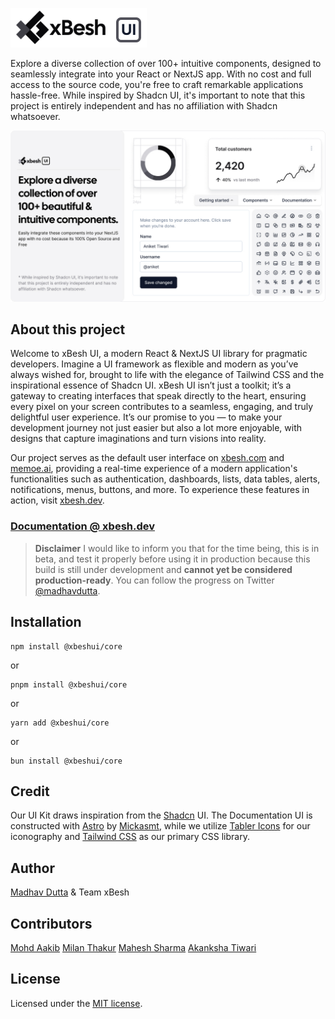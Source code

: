 ![xbeshUILogo](https://github.com/madhavdutta/xbeshui/blob/main/public/xbeshui.png)

Explore a diverse collection of over 100+ intuitive components, designed to seamlessly integrate into your  React or NextJS app. With no cost and full access to the source code, you're free to craft remarkable applications hassle-free. While inspired by Shadcn UI, it's important to note that this project is entirely independent and has no affiliation with Shadcn whatsoever.

![blog](https://github.com/madhavdutta/xbeshui/blob/main/public/og.jpg)

## About this project

Welcome to xBesh UI, a modern React & NextJS UI library for pragmatic developers. Imagine a UI framework as flexible and modern as you’ve always wished for, brought to life with the elegance of Tailwind CSS and the inspirational essence of Shadcn UI. xBesh UI isn’t just a toolkit; it’s a gateway to creating interfaces that speak directly to the heart, ensuring every pixel on your screen contributes to a seamless, engaging, and truly delightful user experience. It’s our promise to you — to make your development journey not just easier but also a lot more enjoyable, with designs that capture imaginations and turn visions into reality.

Our project serves as the default user interface on [xbesh.com](https://www.xbesh.com/) and [memoe.ai](https://memoe.ai), providing a real-time experience of a modern application's functionalities such as authentication, dashboards, lists, data tables, alerts, notifications, menus, buttons, and more. To experience these features in action, visit [xbesh.dev](https://xbesh.dev).


### [Documentation @ xbesh.dev](https://xbesh.dev/docs/getting-started)

> **Disclaimer**
> I would like to inform you that for the time being, this is in beta, and test it properly before using it in production because this build is still under development and **cannot yet be considered production-ready**.
> You can follow the progress on Twitter [@madhavdutta](https://twitter.com/madhavdutta).

## Installation

``` 
npm install @xbeshui/core
```
or
```
pnpm install @xbeshui/core
```
or
```
yarn add @xbeshui/core
```
or
```
bun install @xbeshui/core
```
  
## Credit
  
Our UI Kit draws inspiration from the [Shadcn](https://ui.shadcn.com/) UI. The Documentation UI is constructed with [Astro](https://astro.build/) by [Mickasmt](https://github.com/mickasmt), while we utilize [Tabler Icons](https://tabler.io/icons) for our iconography and [Tailwind CSS](https://tailwindcss.com) as our primary CSS library.
  
## Author
[Madhav Dutta](https://twitter.com/madhavdutta) & Team xBesh

## Contributors
[Mohd Aakib](https://github.com/mohdaakib)
[Milan Thakur](https://github.com/xbmilan)
[Mahesh Sharma](https://github.com/maheshsharmma1987)
[Akanksha Tiwari](https://github.com/xbakanksha)

## License
Licensed under the [MIT license](https://github.com/madhavdutta/xbesh-ui-kit-docs/blob/version1/LICENCE.md).
